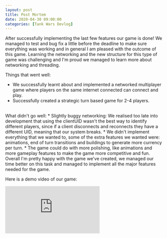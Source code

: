 ```yaml
---
layout: post
title: Post Mortem
date: 2020-04-30 09:00:00
categories: [Tank Wars Devlog]
---
```


After successfully implementing the last few features our game is done! We managed to test and bug fix a little before the deadline to make sure everything was working and in general I am pleased with the outcome of this game. Learning the networking and the new structure for this type of game was challenging and I'm proud we managed to learn more about networking and threading. 

Things that went well:
* We successfully learnt about and implemented a networked multiplayer game where players on the same internet connected can connect and play.
* Successfully created a strategic turn based game for 2-4 players.

<br>
What didn't go well:
* Slightly buggy networking: We realised too late into development that using the clientUID wasn't the best way to identify different players, since if a client disconnects and reconnects they have a different UID, meaning that our system breaks. 
* We didn't implement everything that we wanted to, some of the extra features we wanted were: animations, end of turn transitions and buildings to generate more currency per turn.
* The game could do with more polishing, like animations and more gameplay features to make the game more competitive and fun.

<br>
Overall I'm pretty happy with the game we've created, we managed our time better on this task and managed to implement all the major features needed for the game. 

Here is a demo video of our game:

<div class="iframe-container">
<iframe src="https://www.youtube.com/embed/zkCfj4FR3hE" frameborder="0" allowfullscreen></iframe>
</div>